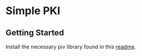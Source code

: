 Simple PKI
=============


## Getting Started

Install the necessary piv library found in this [readme](https://github.com/jtaylorcpp/piv-go).